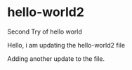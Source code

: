 # hello-world2
Second Try of hello world

Hello, i am updating the hello-world2 file

Adding another update to the file.
